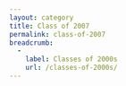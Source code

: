 ```yaml
---
layout: category
title: Class of 2007
permalink: class-of-2007
breadcrumb:
  -
    label: Classes of 2000s
    url: /classes-of-2000s/
---
```

